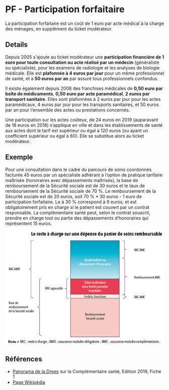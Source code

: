 # PF - Participation forfaitaire
<!-- SPDX-License-Identifier: MPL-2.0 -->

La participation forfaitaire est un coût de 1 euro par acte médical à la charge des ménages, en supplément du ticket modérateur.

## Details

Depuis 2005 s'ajoute au ticket modérateur une **participation financière de 1 euro pour toute consultation ou acte réalisé par un médecin** (généraliste ou spécialiste), 
pour les examens de radiologie et les analyses de biologie médicale.
Elle est **plafonnée à 4 euros par jour** pour un même professionnel de santé, et à **50 euros par an** par assuré tous professionnels confondus. 

Il existe également depuis 2008 des franchises médicales de **0,50 euro par boîte de médicaments**, **0,50 euro par acte paramédical**, **2 euros par transport sanitaire**.
Elles sont plafonnées à 2 euros par jour pour les actes paramédicaux, 4 euros par jour pour les transports sanitaires, et 50 euros par an pour l‘ensemble des actes ou prestations concernés.

Une participation sur les actes coûteux, de 24 euros en 2019 (auparavant de 18 euros en 2018) s‘applique en ville et dans les établissements de santé aux actes dont le tarif est supérieur ou égal à 120 euros (ou ayant un coefficient supérieur ou égal à 60). 
Elle se substitue alors au ticket modérateur.

## Exemple

Pour une consultation dans le cadre du parcours de soins coordonnés facturée 45 euros par un spécialiste adhérant à l‘option de pratique tarifaire maîtrisée <link-previewer href="OPTAM.html" text="Optam" preview-title="OPTAM - Option de pratique tarifaire maitrisée" preview-text="L'option de pratique tarifaire maitrisée consiste pour un médecin généraliste ou spécialiste à mettre en oeuvre des dépassements d'honoraires maitrisés." /> (honoraires avec dépassements maîtrisés),
la base de remboursement de la Sécurité sociale est de 30 euros et le taux de remboursement de la Sécurité sociale de 70 %. 
Le remboursement de la Sécurité sociale est de 20 euros, soit 70 % * 30 euros - 1 euro de participation forfaitaire. 
Le <link-previewer href="ticket_moderateur.html" text="ticket modérateur" preview-title="TM - Ticket modérateur" preview-text="Le ticket modérateur (TM) correspond à la part des frais de soins qui n’est pas remboursée par l’assurance maladie et reste donc à la charge du patient ou de son éventuel organisme complémentaire (mutuelle, couverture maladie universelle …). " /> à 30 % correspond à 9 euros, et est obligatoirement pris en charge si le patient est couvert par un contrat responsable. 
La complémentaire santé peut, selon le contrat souscrit, prendre en charge tout ou partie des dépassements d‘honoraires qui représentent 15 euros.

![Schéma explicatif des remboursements et des restes à charge](../files/DREES/2018-10-18_DREES_restes-a-charge_MPL-2.0.png)

## Références

- [Panorama de la Drees](https://drees.solidarites-sante.gouv.fr/IMG/pdf/1-11.pdf) sur la Complémentaire santé, Edition 2019, Fiche 1
- [Page Wikipédia](https://fr.wikipedia.org/wiki/Participation_forfaitaire)